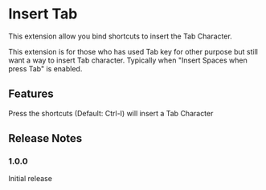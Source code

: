 # Insert Tab

This extension allow you bind shortcuts to insert the Tab Character.

This extension is for those who has used Tab key for other purpose but still want a way to insert Tab character. Typically when "Insert Spaces when press Tab" is enabled.

## Features

Press the shortcuts (Default: Ctrl-I) will insert a Tab Character

## Release Notes

### 1.0.0

Initial release

